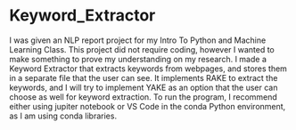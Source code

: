 # Keyword_Extractor
I was given an NLP report project for my Intro To Python and Machine Learning Class. This project did not require coding, however I wanted to make something to prove my understanding on my research. I made a Keyword Extractor that extracts keywords from webpages, and stores them in a separate file that the user can see.
It implements RAKE to extract the keywords, and I will try to implement YAKE as an option that the user can choose as well for keyword extraction.
To run the program, I recommend either using jupiter notebook or VS Code in the conda Python environment, as I am using conda libraries. 
